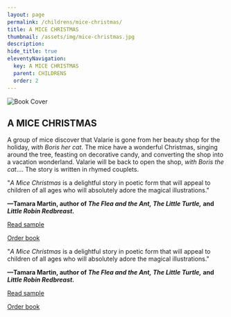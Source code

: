 ```yaml
---
layout: page
permalink: /childrens/mice-christmas/
title: A MICE CHRISTMAS
thumbnail: /assets/img/mice-christmas.jpg
description: 
hide_title: true
eleventyNavigation:
  key: A MICE CHRISTMAS
  parent: CHILDRENS
  order: 2
---
```


<div class="container">
  <div class="image-container">
    <img src="/assets/img/mice-christmas.jpg" alt="Book Cover">
  </div>
  <div class="text-container">
    <h2>A MICE CHRISTMAS</h2>
    <p>A group of mice discover that Valarie is gone from her beauty shop for the holiday, <em>with Boris her cat</em>. The mice have a wonderful Christmas, singing around the tree, feasting on decorative candy, and converting the shop into a vacation wonderland. Valarie will be back to open the shop, <em>with Boris the cat</em>.... The story is written in rhymed couplets.</p>
<p>"<em>A Mice Christmas</em> is a delightful story in poetic form that will appeal to children of all ages who will absolutely adore the magical illustrations."</p>
    <p><strong>—Tamara Martin, author of <em>The Flea and the Ant,</em> <em>The Little Turtle,</em> and <em>Little Robin Redbreast.</em></strong></p>
    <p><a href="#" id="toggle-sample">Read sample</a></p>
    <p><a href="https://littleredtree.com/a-mice-christmas-at-valeries-place/">Order book</a></p>
<p>"<em>A Mice Christmas</em> is a delightful story in poetic form that will appeal to children of all ages who will absolutely adore the magical illustrations."</p>
    <p><strong>—Tamara Martin, author of <em>The Flea and the Ant,</em> <em>The Little Turtle,</em> and <em>Little Robin Redbreast.</em></strong></p>
    <p><a href="#" id="toggle-sample">Read sample</a></p>
    <p><a href="https://littleredtree.com/a-mice-christmas-at-valeries-place/">Order book</a></p>
  </div>
</div>

<div class="centered-content" id="sample-content" style="display: none;">
<p><strong><u>One: Christmas Eve</u></strong></p>
<p>The night before Christmas,</p>
<p>in a snow of white lace,</p>
<p>frost painting the windows</p>
<p>of Valerie's Place:</p>
<p>the shop is closed tight</p>
<p>'till Valarie comes back,</p>
<p>'till the day after Christmas</p>
<p>with Boris her cat.</p>
<p>'Till the day after Christmas</p>
<p>beautifying can wait,</p>
<p>'till the day after Christmas</p>
<p>at <em>quarter-past-eight</em>....</p>
<p>'Till the day after Christmas,</p>
<p>at a fraction to nine,</p>
<p>the shop will be empty</p>
<p>of Valerie's feline.</p></th>
<p><img src="/assets/img/mice-christmas-illus.jpg" alt="Mice Christmas Illustration" /></p>
</div>

<script>
  document.addEventListener('DOMContentLoaded', function() {
    const toggleLink = document.getElementById("toggle-sample");
    const prologueContent = document.getElementById("sample-content");

    toggleLink.addEventListener("click", function(event) {
      event.preventDefault(); // Prevent default link behavior
      if (prologueContent.style.display === "none") {
        prologueContent.style.display = "block"; // Show content
        toggleLink.textContent = "Hide sample"; // Change link text
        prologueContent.scrollIntoView({ behavior: "smooth" }); // Scroll to content
      } else {
        prologueContent.style.display = "none"; // Hide content
        toggleLink.textContent = "Read sample"; // Change link text back
      }
    });
  });
</script>

